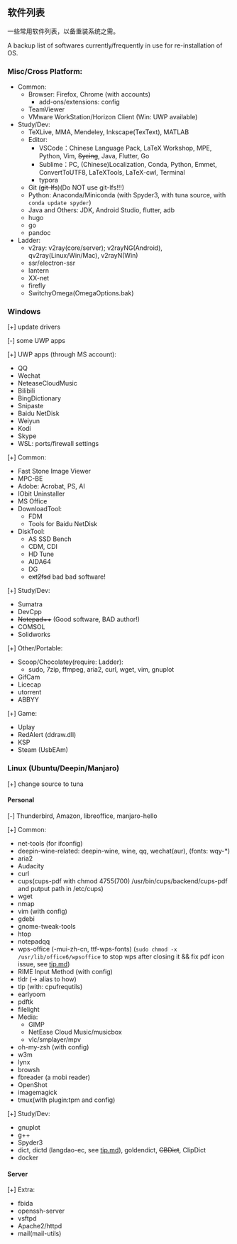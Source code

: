 ## 软件列表
一些常用软件列表，以备重装系统之需。

A backup list of softwares currently/frequently in use for re-installation of OS.

### Misc/Cross Platform: 
   - Common:
      - Browser: Firefox, Chrome (with accounts)
         - add-ons/extensions: config
      - TeamViewer
      - VMware WorkStation/Horizon Client (Win: UWP available)
   - Study/Dev: 
      - TeXLive, MMA, Mendeley, Inkscape(TexText), MATLAB
      - Editor: 
         - VSCode：Chinese Language Pack, LaTeX Workshop, MPE, Python, Vim, ~~Sycing~~, Java, Flutter, Go
         - Sublime：PC, (Chinese)Localization, Conda, Python, Emmet, ConvertToUTF8, LaTeXTools, LaTeX-cwl, Terminal
         - typora
      - Git (~~git-lfs~~)(Do NOT use git-lfs!!!)
      - Python: Anaconda/Miniconda (with Spyder3, with tuna source, with `` conda update spyder ``)
      - Java and Others: JDK, Android Studio, flutter, adb
      - hugo
      - go
      - pandoc
   - Ladder: 
      - v2ray: v2ray(core/server); v2rayNG(Android), qv2ray(Linux/Win/Mac), v2rayN(Win)
      - ssr/electron-ssr
      - lantern
      - XX-net
      - firefly
      - SwitchyOmega(OmegaOptions.bak)

### Windows
[+] update drivers

[-] some UWP apps

[+] UWP apps (through MS account): 
   - QQ
   - Wechat
   - NeteaseCloudMusic
   - Bilibili
   - BingDictionary
   - Snipaste
   - Baidu NetDisk
   - Weiyun
   - Kodi
   - Skype
   - WSL: ports/firewall settings

[+] Common: 
   - Fast Stone Image Viewer
   - MPC-BE
   - Adobe: Acrobat, PS, AI
   - IObit Uninstaller
   - MS Office
   - DownloadTool: 
      - FDM
      - Tools for Baidu NetDisk
   - DiskTool:
      - AS SSD Bench
      - CDM, CDI
      - HD Tune
      - AIDA64
      - DG
      - ~~ext2fsd~~ bad bad software!

[+] Study/Dev: 
   - Sumatra
   - DevCpp
   - ~~Notepad++~~ (Good software, BAD author!)
   - COMSOL
   - Solidworks

[+] Other/Portable: 
   - Scoop/Chocolatey(require: Ladder): 
      - sudo, 7zip, ffmpeg, aria2, curl, wget, vim, gnuplot
   - GifCam
   - Licecap
   - utorrent
   - ABBYY

[+] Game: 
   - Uplay
   - RedAlert (ddraw.dll)
   - KSP
   - Steam (UsbEAm)

### Linux (Ubuntu/Deepin/Manjaro)
[+] change source to tuna

#### Personal
[-] Thunderbird, Amazon, libreoffice, manjaro-hello

[+] Common: 
   - net-tools (for ifconfig)
   - deepin-wine-related: deepin-wine, wine, qq, wechat(aur), (fonts: wqy-\*)
   - aria2
   - Audacity
   - curl
   - cups(cups-pdf with chmod 4755(700) /usr/bin/cups/backend/cups-pdf and putput path in /etc/cups)
   - wget
   - nmap
   - vim (with config)
   - gdebi
   - gnome-tweak-tools
   - htop
   - notepadqq
   - wps-office (-mui-zh-cn, ttf-wps-fonts) (`` sudo chmod -x /usr/lib/office6/wpsoffice `` to stop wps after closing it && fix pdf icon issue, see [tip.md](tip.md))
   - RIME Input Method (with config)
   - tldr (-> alias to how)
   - tlp (with: cpufrequtils)
   - earlyoom
   - pdftk
   - filelight
   - Media: 
      - GIMP
      - NetEase Cloud Music/musicbox
      - vlc/smplayer/mpv
   - oh-my-zsh (with config)
   - w3m
   - lynx
   - browsh
   - fbreader (a mobi reader)
   - OpenShot
   - imagemagick
   - tmux(with plugin:tpm and config)

[+] Study/Dev: 
   - gnuplot
   - g++
   - Spyder3
   - dict, dictd (langdao-ec, see [tip.md](tip.md)), goldendict, ~~CBDict~~, ClipDict
   - docker 

#### Server
[+] Extra: 
   - fbida
   - openssh-server
   - vsftpd
   - Apache2/httpd
   - mail(mail-utils)
